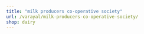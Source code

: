 ```yaml
---
title: "milk producers co-operative society"
url: /varayal/milk-producers-co-operative-society/
shop: dairy
---
```

